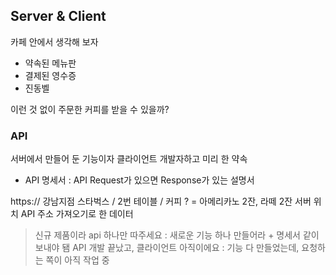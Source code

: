 ## Server & Client
카페 안에서 생각해 보자
- 약속된 메뉴판
- 결제된 영수증
- 진동벨

이런 것 없이 주문한 커피를 받을 수 있을까?

### API
서버에서 만들어 둔 기능이자 클라이언트 개발자하고 미리 한 약속

- API 명세서 : API Request가 있으면 Response가 있는 설명서

https:// 강남지점 스타벅스 / 2번 테이블 / 커피 ? = 아메리카노 2잔, 라떼 2잔
           서버 위치      API 주소        가져오기로 한 데이터

> 신규 제품이라 api 하나만 따주세요 : 새로운 기능 하나 만들어라 + 명세서 같이 보내야 됌
> API 개발 끝났고, 클라이언트 아직이에요 : 기능 다 만들었는데, 요청하는 쪽이 아직 작업 중

